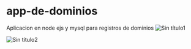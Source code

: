 # app-de-dominios
Aplicacion en node ejs y mysql para registros de dominios
![Sin título1](https://user-images.githubusercontent.com/113071685/228998085-d20e10cf-3316-489d-adfe-7bfafdba8c36.png)


![Sin título2](https://user-images.githubusercontent.com/113071685/228998128-7a3db131-8f04-4376-8d9d-7092afe1c757.png)
